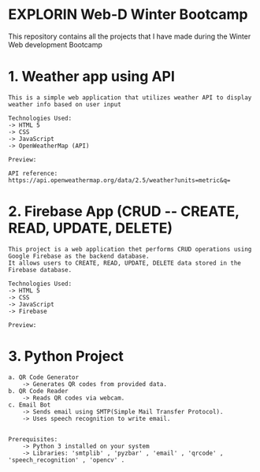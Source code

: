# EXPLORIN Web-D Winter Bootcamp 
This repository contains all the projects that I have made during the Winter Web development Bootcamp 

# 1. Weather app using API
    This is a simple web application that utilizes weather API to display weather info based on user input

    Technologies Used:
    -> HTML 5
    -> CSS
    -> JavaScript
    -> OpenWeatherMap (API)

    Preview:

    API reference:
    https://api.openweathermap.org/data/2.5/weather?units=metric&q=

# 2. Firebase App (CRUD -- CREATE, READ, UPDATE, DELETE)
    This project is a web application thet performs CRUD operations using Google Firebase as the backend database.
    It allows users to CREATE, READ, UPDATE, DELETE data stored in the Firebase database.

    Technologies Used:
    -> HTML 5
    -> CSS
    -> JavaScript
    -> Firebase

    Preview:



# 3. Python Project
    a. QR Code Generator
        -> Generates QR codes from provided data.
    b. QR Code Reader
        -> Reads QR codes via webcam.
    c. Email Bot
        -> Sends email using SMTP(Simple Mail Transfer Protocol).
        -> Uses speech recognition to write email.


    Prerequisites:
        -> Python 3 installed on your system
        -> Libraries: 'smtplib' , 'pyzbar' , 'email' , 'qrcode' , 'speech_recognition' , 'opencv' .